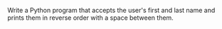 Write a Python program that accepts the user's first and last name and prints them in reverse order with a space between them.
